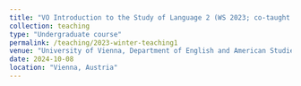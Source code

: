 ```yaml
---
title: "VO Introduction to the Study of Language 2 (WS 2023; co-taught with Evelien Keizer)"
collection: teaching
type: "Undergraduate course"
permalink: /teaching/2023-winter-teaching1
venue: "University of Vienna, Department of English and American Studies"
date: 2024-10-08
location: "Vienna, Austria"
---
```


